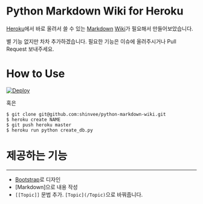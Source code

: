 # Python Markdown Wiki for Heroku

[Heroku][1]에서 바로 올려서 쓸 수 있는 [Markdown][2] [Wiki][3]가 필요해서 만들어보았습니다.

별 기능 없지만 차차 추가하겠습니다. 필요한 기능은 이슈에 올려주시거나 Pull Request 보내주세요.

# How to Use
[![Deploy](https://www.herokucdn.com/deploy/button.svg)](https://heroku.com/deploy)

혹은

    $ git clone git@github.com:shinvee/python-markdown-wiki.git
    $ heroku create NAME
    $ git push heroku master
    $ heroku run python create_db.py

# 제공하는 기능
---
 - [Bootstrap][4]로 디자인
 - [Markdown]으로 내용 작성
 - `[[Topic]]` 문법 추가. `[Topic](/Topic)`으로 바꿔줍니다.

  [1]: http://heroku.com/
  [2]: http://en.wikipedia.org/wiki/Wiki
  [3]: http://daringfireball.net/projects/markdown/
  [4]: http://getbootstrap.com/
